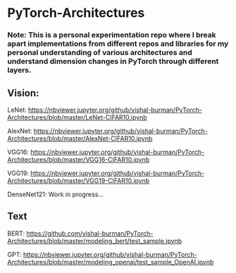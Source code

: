 # PyTorch-Architectures

### Note: This is a personal experimentation repo where I break apart implementations from different repos and libraries for my personal understanding of various architectures and understand dimension changes in PyTorch through different layers.

## Vision:

LeNet: https://nbviewer.jupyter.org/github/vishal-burman/PyTorch-Architectures/blob/master/LeNet-CIFAR10.ipynb

AlexNet: https://nbviewer.jupyter.org/github/vishal-burman/PyTorch-Architectures/blob/master/AlexNet-CIFAR10.ipynb

VGG16: https://nbviewer.jupyter.org/github/vishal-burman/PyTorch-Architectures/blob/master/VGG16-CIFAR10.ipynb

VGG19: https://nbviewer.jupyter.org/github/vishal-burman/PyTorch-Architectures/blob/master/VGG19-CIFAR10.ipynb

DenseNet121: Work in progress...



## Text

BERT: https://github.com/vishal-burman/PyTorch-Architectures/blob/master/modeling_bert/test_sample.ipynb

GPT: https://nbviewer.jupyter.org/github/vishal-burman/PyTorch-Architectures/blob/master/modeling_openai/test_sample_OpenAI.ipynb
